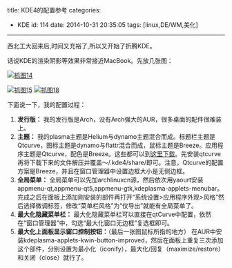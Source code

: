 title: KDE4的配置参考
categories:
  - KDE
id: 114
date: 2014-10-31 20:35:05
tags: [linux,DE/WM,美化]
---

西北工大回来后,时间又充裕了,所以又开始了折腾KDE。

话说KDE的渲染阴影等效果非常接近MacBook。先放几张图：

[![抓图14](http://sforkw-wp.qiniudn.com/jae/uploads/2014/10/抓图14-1024x575.png)](http://sforkw-wp.qiniudn.com/jae/uploads/2014/10/抓图14.png)
<!--more-->
[![抓图15](http://sforkw-wp.qiniudn.com/jae/uploads/2014/10/抓图15-1024x575.png)](http://sforkw-wp.qiniudn.com/jae/uploads/2014/10/抓图15.png) [![抓图18](http://sforkw-wp.qiniudn.com/jae/uploads/2014/10/抓图18-1024x575.png)](http://sforkw-wp.qiniudn.com/jae/uploads/2014/10/抓图18.png)

下面说一下，我的配置过程：

1.  **发行版：**
 我的发行版是Arch，没有Arch强大的AUR，很多桌面的配件很难装上。
2.  **主题：**
 我的plasma主题是Helium与dynamo主题混合而成。标题栏主题是Qtcurve，图标主题是dynamo与flattr混合而成，鼠标主题是Breeze。应用程序主题是Qtcurve，配色是Breeze。这些都可以到[这里下载](http://pan.baidu.com/s/1jGLy3n4)。先安装qtcurve再将下载下来的文件解压并覆盖～/.kde4/share/即可。注意，Qtcurve的配置方案是Breeze，并且在窗口管理器中设置边框大小是无侧边框。
3.  **全局菜单：**
 全局菜单可以先加archlinuxcn源，然后依次用yaourt安装appmenu-qt,appmenu-qt5,appmenu-gtk,kdeplasma-applets-menubar。完成之后在面板上添加刚安装的部件再打开“系统设置&gt;应用程序外观&gt;风格”然后选择微调标签，修改“菜单栏风格”为“仅导出”就能有全局菜单了。
4.  **最大化隐藏菜单栏：**
 最大化隐藏菜单栏可以直接在qtCurve中配置，依然在“窗口管理器”中，勾选“最大化窗口无边框”复选框即可。
5.  **最大化上面板显示窗口控制按钮：**（最后一张图鼠标所指的地方）
 在AUR中安装kdeplasma-applets-kwin-button-improved，然后在面板上重复三次添加这个部件，分别设置为最小化（iconify），最大化/回复（maximize/restore）和关闭（close）就行了。
